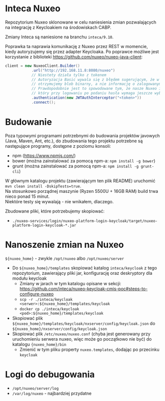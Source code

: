 # Inteca Nuxeo

Repozytorium Nuxeo sklonowane w celu naniesienia zmian pozwalających na integrację z Keycloakiem na środowiskach CABP.

Zmiany Inteca są naniesione na branchu `inteca/9.10`.

Poprawka ta naprawia komunikację z Nuxeo przez REST w momencie, kiedy autoryzujemy się przez adapter Keycloaka.
Po poprawce możliwe jest korzystanie z biblioteki https://github.com/nuxeo/nuxeo-java-client:
```java
client = new NuxeoClient.Builder()
            .url("http://192.168.11.8:8080/nuxeo")
            // Niestety działa tylko z tokenem
            // Autoryzacja Basic wywala się z błędem sugerującym, że w odpowiedzi z serwera
            // otrzymujemy blob binarny, a nie informację o zalogowanym użytkowniku.
            // Prawdopodobnie jest to spowodowane tym, że nasze Nuxeo integruje się z CALoginem,
            // który przy logowaniu po podaniu hasła wymaga jeszcze wybrania placówki pracownika.
            .authentication(new JWTAuthInterceptor("<token>"))
            .connect();
```

# Budowanie

Poza typowymi programami potrzebnymi do budowania projektów javowych (Java, Maven, Ant, etc.), do zbudowania tego projektu potrzebne są następujące programy, dostępne z poziomu konsoli:
- npm (https://www.npmjs.com/)
- bower (można zainstalować za pomocą npm-a: `npm install -g bower`)
- grunt (można zainstalować za pomocą npm-a: `npm install -g grunt-cli`)

W głównym katalogu projektu (zawierającym ten plik README) uruchomić `mvn clean install -DskipTests=true`.  
Na stosunkowo porządnej maszynie (Ryzen 5500U + 16GB RAM) build trwa nieco ponad 15 minut.  
Niektóre testy się wywalają - nie wnikałem, dlaczego.

Zbudowane pliki, które potrzebujemy skopiować:
- `./nuxeo-services/login/nuxeo-platform-login-keycloak/target/nuxeo-platform-login-keycloak-*.jar`

# Nanoszenie zmian na Nuxeo

`${nuxeo_home}` - zwykle `/opt/nuxeo` albo `/opt/nuxeo/server`

- Do `${nuxeo_home}/templates` skopiować katalog `inteca/keycloak` z tego repozytorium, zawierający pliki jar, konfigurację oraz deskryptory dla modułu keycloak
    - Zmiany w jarach w tym katalogu opisane w sekcji: https://github.com/inteca/nuxeo-keycloak-cmis-poc#steps-to-configure-nuxeo
    - `scp -r ./inteca/keycloak <serwer>:${nuxeo_home}/templates/keycloak`
    - `docker cp ./inteca/keycloak <pod>:${nuxeo_home}/templates/keycloak`
- Skopiować plik `${nuxeo_home}/templates/keycloak/nxserver/config/keycloak.json` do `${nuxeo_home}/nxserver/config/keycloak.json`
- Skopiować plik `/etc/nuxeo/nuxeo.conf` (chyba jest generowany przy uruchomieniu serwera nuxeo, więc może go początkowo nie być) do katalogu `{nuxeo_home}/bin`
    - Zmienić w tym pliku property `nuxeo.templates`, dodając po przecinku `keycloak`

# Logi do debugowania
- `/opt/nuxeo/server/log`
- `/var/log/nuxeo` - najbardziej przydatne
